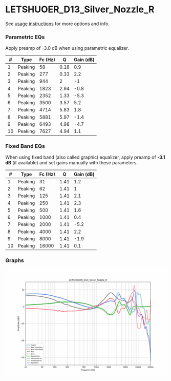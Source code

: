 # LETSHUOER_D13_Silver_Nozzle_R
See [usage instructions](https://github.com/jaakkopasanen/AutoEq#usage) for more options and info.

### Parametric EQs
Apply preamp of -3.0 dB when using parametric equalizer.

|   # | Type    |   Fc (Hz) |    Q |   Gain (dB) |
|-----|---------|-----------|------|-------------|
|   1 | Peaking |        58 | 0.18 |         0.9 |
|   2 | Peaking |       277 | 0.33 |         2.2 |
|   3 | Peaking |       944 | 2    |        -1   |
|   4 | Peaking |      1823 | 2.94 |        -0.8 |
|   5 | Peaking |      2352 | 1.33 |        -5.3 |
|   6 | Peaking |      3500 | 3.57 |         5.2 |
|   7 | Peaking |      4714 | 5.83 |         1.8 |
|   8 | Peaking |      5881 | 5.97 |        -1.4 |
|   9 | Peaking |      6493 | 4.98 |        -4.7 |
|  10 | Peaking |      7627 | 4.94 |         1.1 |

### Fixed Band EQs
When using fixed band (also called graphic) equalizer, apply preamp of **-3.1 dB** (if available) and set gains manually with these parameters.

|   # | Type    |   Fc (Hz) |    Q |   Gain (dB) |
|-----|---------|-----------|------|-------------|
|   1 | Peaking |        31 | 1.41 |         1.2 |
|   2 | Peaking |        62 | 1.41 |         1   |
|   3 | Peaking |       125 | 1.41 |         2.1 |
|   4 | Peaking |       250 | 1.41 |         2.3 |
|   5 | Peaking |       500 | 1.41 |         1.6 |
|   6 | Peaking |      1000 | 1.41 |         0.4 |
|   7 | Peaking |      2000 | 1.41 |        -5.2 |
|   8 | Peaking |      4000 | 1.41 |         2.2 |
|   9 | Peaking |      8000 | 1.41 |        -1.9 |
|  10 | Peaking |     16000 | 1.41 |         0.1 |

### Graphs
![](./LETSHUOER_D13_Silver_Nozzle_R.png)

